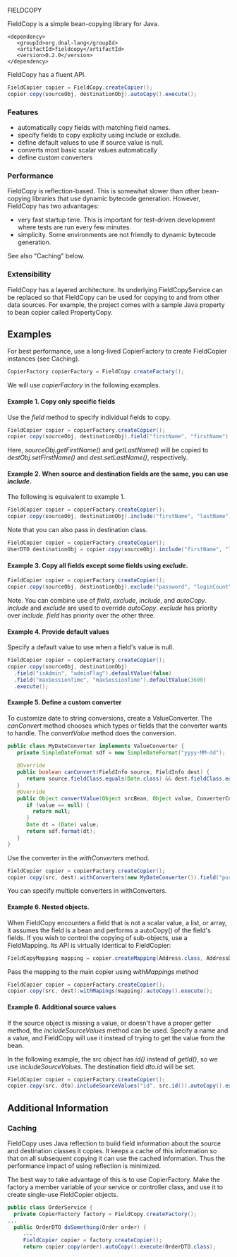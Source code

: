 FIELDCOPY

FieldCopy is a simple bean-copying library for Java.


```
<dependency>
   <groupId>org.dnal-lang</groupId>
   <artifactId>fieldcopy</artifactId>
   <version>0.2.0</version>
</dependency>
```

FieldCopy has a fluent API.

```java
FieldCopier copier = FieldCopy.createCopier();
copier.copy(sourceObj, destinationObj).autoCopy().execute();
```

### Features
 * automatically copy fields with matching field names.
 * specify fields to copy explicity using include or exclude.
 * define default values to use if source value is null.
 * converts most basic scalar values automatically
 * define custom converters

### Performance

 FieldCopy is reflection-based.  This is somewhat slower than other
 bean-copying libraries that use dynamic bytecode generation. 
 However, FieldCopy has two advantages:
  * very fast startup time.  This is important for test-driven development where tests are run every few minutes.
  * simplicity.  Some environments are not friendly to dynamic bytecode generation.

See also "Caching" below.

### Extensibility
 FieldCopy has a layered architecture.  Its underlying FieldCopyService can be replaced so that 
 FieldCopy can be used for copying to and from other data sources.  For example, the project comes
 with a sample Java property to bean copier called PropertyCopy.

## Examples

For best performance, use a long-lived CopierFactory to create FieldCopier instances (see Caching).  
```java
CopierFactory copierFactory = FieldCopy.createFactory();
```
We will use _copierFactory_ in the following examples.

#### Example 1. Copy only specific fields
Use the _field_ method to specify individual fields to copy.

```java
FieldCopier copier = copierFactory.createCopier();
copier.copy(sourceObj, destinationObj).field("firstName", "firstName").field("lastName", "lastName").execute();
```

Here, _sourceObj.getFirstName()_ and _getLastName()_ will be copied to _destObj.setFirstName()_ and _dest.setLastName()_, respectively.

#### Example 2. When source and destination fields are the same, you can use _include_.  
The following is equivalent to example 1.

```java
FieldCopier copier = copierFactory.createCopier();
copier.copy(sourceObj, destinationObj).include("firstName", "lastName").execute();
```

Note that you can also pass in destination class.

```java
FieldCopier copier = copierFactory.createCopier();
UserDTO destinationObj = copier.copy(sourceObj).include("firstName", "lastName").execute(UserDTO.class);
```


#### Example 3. Copy all fields except some fields using _exclude_.

```java
FieldCopier copier = copierFactory.createCopier();
copier.copy(sourceObj, destinationObj).exclude("password", "loginCount").autoCopy().execute();
```

Note. You can combine use of _field_, _exclude_, _include_,  and  _autoCopy_.  
_include_ and _exclude_ are used to override _autoCopy_. _exclude_ has priority over _include_.  _field_ has priority over the other three. 

#### Example 4.  Provide default values
Specify a default value to use when a field's value is null.

```java
FieldCopier copier = copierFactory.createCopier();
copier.copy(sourceObj, destinationObj)
  .field("isAdmin", "adminFlag").defaultValue(false)
  .field("maxSessionTime", "maxSessionTime").defaultValue(3600)
  .execute();
```

#### Example 5.  Define a custom converter
To customize date to string conversions, create a ValueConverter.
  The _canConvert_ method chooses which types or fields that the converter wants to handle.  The _convertValue_ method does the conversion.

```java
public class MyDateConverter implements ValueConverter {
   private SimpleDateFormat sdf = new SimpleDateFormat("yyyy-MM-dd");
    
   @Override
   public boolean canConvert(FieldInfo source, FieldInfo dest) {
      return source.fieldClass.equals(Date.class) && dest.fieldClass.equals(String.class);
   }
   @Override
   public Object convertValue(Object srcBean, Object value, ConverterContext ctx) {
      if (value == null) {
        return null;
      }
      Date dt = (Date) value;
      return sdf.format(dt);
   }
}
```

Use the converter in the _withConverters_ method.

```java
FieldCopier copier = copierFactory.createCopier();
copier.copy(src, dest).withConverters(new MyDateConverter()).field("purchaseDate", "orderDateStr").execute();
```
You can specify multiple converters in withConverters.

#### Example 6. Nested objects.  
When FieldCopy encounters a field that is not a scalar value, a list, or array, it
 assumes the field is a bean and performs a autoCopy() of the field's fields.  If you wish to
 control the copying of sub-objects, use a FieldMapping.  Its API is virtually identical to FieldCopier:

```java
FieldCopyMapping mapping = copier.createMapping(Address.class, AddressDTO.class).exclude("createTS").autoCopy().build();
```

Pass the mapping to the main copier using _withMappings_ method

```java
FieldCopier copier = copierFactory.createCopier();
copier.copy(src, dest).withMapings(mapping).autoCopy().execute();
```

#### Example 6.  Additional source values
If the source object is missing a value, or doesn't have a proper getter method, the _includeSourceValues_ method can be used.  Specify a name and a value, and FieldCopy will use it instead of trying to get the value from the bean.

In the following example, the src object has _id()_ instead of _getId()_, so we use _includeSourceValues_. The destination field _dto.id_ will be set.

```java
FieldCopier copier = copierFactory.createCopier();
copier.copy(src, dto).includeSourceValues("id", src.id()).autoCopy().execute();
```

## Additional Information
### Caching
FieldCopy uses Java reflection to build field information about the source and destination classes it copies.  It keeps a cache of this information so that on all subsequent copying it can use the cached information.  Thus the performance impact of using reflection is minimized.

The best way to take advantage of this is to use CopierFactory. Make the factory a member variable of your service or controller class, and use it to create single-use FieldCopier objects. 

```java
public class OrderService {
  private CopierFactory factory = FieldCopy.createFactory();
...
  public OrderDTO doSomething(Order order) {
     ....
     FieldCopier copier = factory.createCopier();
     return copier.copy(order).autoCopy().execute(OrderDTO.class);

```






